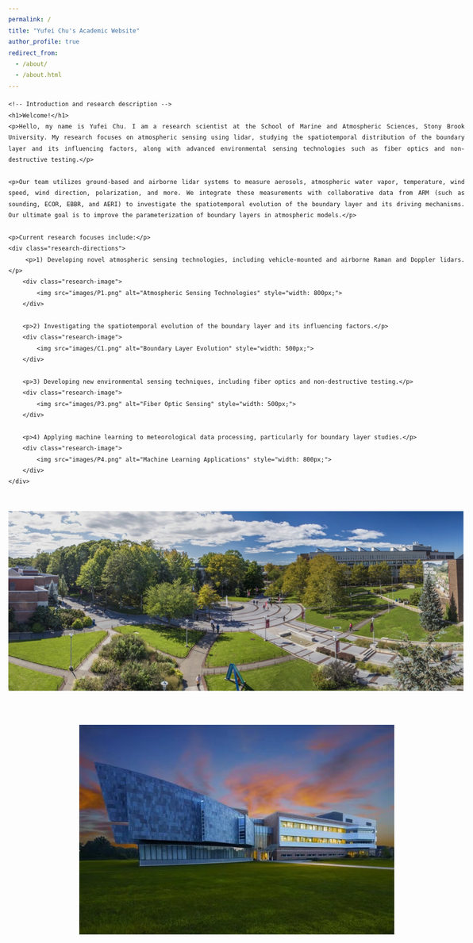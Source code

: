 ```yaml
---
permalink: /
title: "Yufei Chu's Academic Website"
author_profile: true
redirect_from: 
  - /about/
  - /about.html
---
```


<html lang="en">
<head>
    <meta charset="UTF-8"> <!-- 确保正确的字符编码 -->
    <meta name="viewport" content="width=device-width, initial-scale=1.0">
    <title>Yufei Chu's Academic Website</title>
    <style>
        body {
            font-family: 'Patrick Hand', cursive; /* Handwritten-style font */
            text-align: justify;
            padding: 20px;
            line-height: 1.6;
            max-width: 1000px;
            margin: auto;
        }
        .research-directions {
            margin-left: 20px;
            line-height: 1.8;
        }
        .research-directions p {
            text-indent: 20px; /* Indentation for each research direction */
        }
        .research-image {
            text-align: center;
            margin: 30px 0;
        }
        .header-images {
            text-align: center;
            margin-bottom: 20px;
        }
        .header-images img {
            width: 250px; /* Adjust size as needed */
            height: auto;
            margin-right: 15px; /* Space between the two images */
        }
        h1 {
            text-align: center;
            font-size: 2.5em;
        }
    </style>
    <link href="https://fonts.googleapis.com/css2?family=Patrick+Hand&display=swap" rel="stylesheet"> <!-- Import handwritten font -->
</head>
<body>

    <!-- Introduction and research description -->
    <h1>Welcome!</h1>
    <p>Hello, my name is Yufei Chu. I am a research scientist at the School of Marine and Atmospheric Sciences, Stony Brook University. My research focuses on atmospheric sensing using lidar, studying the spatiotemporal distribution of the boundary layer and its influencing factors, along with advanced environmental sensing technologies such as fiber optics and non-destructive testing.</p>

    <p>Our team utilizes ground-based and airborne lidar systems to measure aerosols, atmospheric water vapor, temperature, wind speed, wind direction, polarization, and more. We integrate these measurements with collaborative data from ARM (such as sounding, ECOR, EBBR, and AERI) to investigate the spatiotemporal evolution of the boundary layer and its driving mechanisms. Our ultimate goal is to improve the parameterization of boundary layers in atmospheric models.</p>

    <p>Current research focuses include:</p>
    <div class="research-directions">
        <p>1) Developing novel atmospheric sensing technologies, including vehicle-mounted and airborne Raman and Doppler lidars.</p>
        <div class="research-image">
            <img src="images/P1.png" alt="Atmospheric Sensing Technologies" style="width: 800px;">
        </div>
        
        <p>2) Investigating the spatiotemporal evolution of the boundary layer and its influencing factors.</p>
        <div class="research-image">
            <img src="images/C1.png" alt="Boundary Layer Evolution" style="width: 500px;">
        </div>

        <p>3) Developing new environmental sensing techniques, including fiber optics and non-destructive testing.</p>
        <div class="research-image">
            <img src="images/P3.png" alt="Fiber Optic Sensing" style="width: 500px;">
        </div>

        <p>4) Applying machine learning to meteorological data processing, particularly for boundary layer studies.</p>
        <div class="research-image">
            <img src="images/P4.png" alt="Machine Learning Applications" style="width: 800px;">
        </div>
    </div>

   # <!-- Footer with two images -->
   # <div class="header-images">
   #     <img src="images/SBU.png" alt="SBU Logo">
   #     <img src="images/SBU3.png" alt="SBU Logo 3">
   # </div>

</body>
</html>
